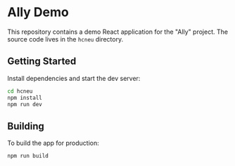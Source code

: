 # Ally Demo

This repository contains a demo React application for the "Ally" project. The source code lives in the `hcneu` directory.

## Getting Started

Install dependencies and start the dev server:

```bash
cd hcneu
npm install
npm run dev
```

## Building

To build the app for production:

```bash
npm run build
```

